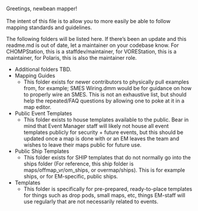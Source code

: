 Greetings, newbean mapper! \
 \
The intent of this file is to allow you to more easily be able to follow mapping standards and guidelines.

The following folders will be listed here. If there’s been an update and this readme.md is out of date, let a maintainer on your codebase know. For CHOMPStation, this is a staffdev/maintainer, for VOREStation, this is a maintainer, for Polaris, this is also the maintainer role.



* Additional folders TBD.
* Mapping Guides
    * This folder exists for newer contributors to physically pull examples from, for example; SMES Wiring.dmm would be for guidance on how to properly wire an SMES. This is not an exhaustive list, but should help the repeated/FAQ questions by allowing one to poke at it in a map editor.
* Public Event Templates
    * This folder exists to house templates available to the public. Bear in mind that Event Manager staff will likely not house all event templates publicly for security + future events, but this should be updated once a map is done with or an EM leaves the team and wishes to leave their maps public for future use.
* Public Ship Templates
    * This folder exists for SHIP templates that do not normally go into the ships folder (For reference, this ship folder is maps/offmap_vr/om_ships, or overmap/ships). This is for example ships, or for EM-specific, public ships.
* Templates
    * This folder is specifically for pre-prepared, ready-to-place templates for things such as drop pods, small maps, etc, things EM-staff will use regularly that are not necessarily related to events.
